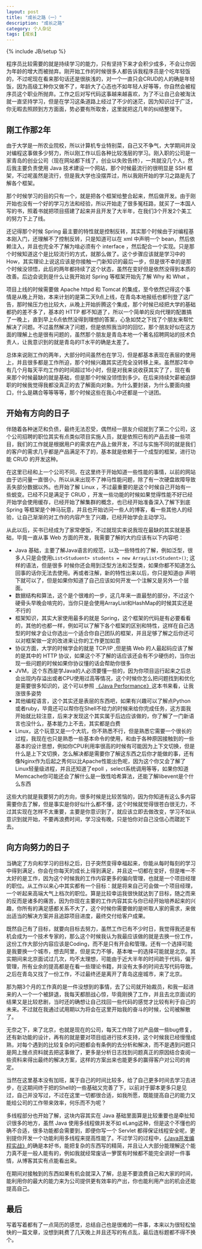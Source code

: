 ```yaml
---
layout: post
title: "成长之路（一）"
description: "成长之路"
category: 个人杂记
tags: [成长]
---
```

{% include JB/setup %}

程序员比较需要的就是持续学习的能力，只有坚持下来才会积少成多，不会让你因为年龄的增大而被抛弃。刚开始工作的时候很多人都告诉我程序员是个吃年轻饭的，不过呢现在看来那句话还是很肤浅的，对一个一直只会CRUD的人的确是年轻饭，因为高级工种你又做不了，年龄大了心态也不如年轻人好等等，你自然会被程序员这个职业所抛弃。工作之后对写代码这事越来越喜欢，为了不让自己会被淘汰就一直坚持学习，但是在学习这条道路上经过了不少的迷茫，因为知识过于广泛，你无暇去照顾到方方面面，势必要有所取舍，这里就把这几年的纠结整理下。

## 刚工作那2年

由于大学是一所农业院校，所以计算机专业特别菜，自己又不争气，大学期间并没对编程这事做多少努力，所以刚工作以后各种比较浅层的学习。刚入职的公司是一家青岛的创业公司（现在网站都下线了，创业以失败告终），一共就没几个人，然后我主要负责使用 Java 技术建设一个网站，那个时候最流行的很明显是 SSH 框架，不过呢虽然是流行，但是我大学也没摆弄过，所以我刚开始的学习之路是先了解各个框架。

那个时候学习的目的只有一个，就是把各个框架给整合起来，然后做开发。由于刚开始也没有一个好的学习方法和经验，所以开始走了很多冤枉路，就买了一本国人写的书，照着书就把项目搭建了起来并且开发了大半年，在我们3个开发2个美工的努力下上了线。

还记得那个时候 Spring 最主要的特性就是控制反转，其实那个时候由于对编程基本刚入门，还理解不了控制反转，只是知道可以在 xml 中声明一个 bean，然后依赖注入，并且也完全不了解为啥必须有个 interface ，然后配合一个实现。只是那个时候知道这个是比较流行的方式，就那么做了。这个步骤应该就是学习中的 How，其实理论上说这应该是你接触一门新知识的最后一步，但是很不幸的是那个时候没领悟，此后的两年都持续了这个状态，虽然在变好但是依然没得到本质的改善。后边会说到是什么让我开始对 Spring 等框架开始先了解 Why 和 What 。

项目上线的时候需要做 Apache httpd 和 Tomcat 的集成，至今依然记得这个事情是从晚上开始，本来计划的是第二天9点上线，在青岛本地报纸也都刊登了这广告，那时候压力也比较大，从晚上开始折腾这个集成，那个时候已经把大学的基础都扔的差不多了，基本的 HTTP 都不知道了，所以一个简单的反向代理的配置搞了一晚上，直到早上6点依然没得到理想的答案，心急如焚之下找了个朋友来帮忙解决了问题。不过虽然解决了问题，但是依照我当时的回忆，那个朋友好似在这方面的理解上也是很有问题的，虽然那个朋友是青岛本地一个著名招聘网站的技术负责人，让我意识到的就是青岛的IT水平的确是太差了。

总体来说刚工作的两年，大部分时间虽然也在学习，但是都基本表现在表层的使用上，并且很多都是工作所迫，那个时候兴趣其实还完全没转移上来。虽然那2年中有几个月每天平均工作的时间超过16小时，但是对我来说收获其实了了，现在看来那个时候最缺的就是基础，但是那个时候没领悟到多少。在后来持续欠薪被迫辞职的时候我觉得我都没真正的去了解面向对象。为什么要封装，为什么要面向接口，什么是耦合等等等等，那个时候这些在我心中还都是一个谜团。

## 开始有方向的日子

伴随着各种迷茫和负债，最终无法忍受，偶然经一朋友介绍就到了第二个公司，这个公司招聘的职位其实有点类似项目实施人员，就是依照已有的产品去接一些项目，我们的工作就是根据用户的需求在产品上做开发，不过与实施不同的就是我们的客户的需求几乎都是产品满足不了的，基本就是依赖于一个成型的框架，进行功能 CRUD 的开发这种。

在这里已经和上一个公司不同，在这里终于开始知道一些性能的事情，以前的网站由于访问量一直很小，所以从来出现不了神马性能问题，除了有一次硬盘故障导致丢失部分数据以外。也开始了解 Linux ，不过最重要的是这个时候自己开始有一些蜕变。已经不只是满足于 CRUD ，开发一些功能的时候如果觉得性能不好已经开始学会使用缓存，已经开始了解集群的概念，也已经开始准备深入了解下到底 Spring 等框架是个神马玩意，并且也开始访问一些人的博客，看一些其他人的经验，让自己渐渐的对工作的内容产生了兴趣，已经开始学会主动学习。

从此以后，买书已经成为了家常便饭，不过就现实来说我现在最缺的其实就是基础，毕竟一直从事 Web 方面的开发，我需要了解的大约应该有以下内容吧：

* Java 基础，主要了解Java语言的规范，以及一些特性的了解，例如泛型，很多人只是会使用`List<Studuent> students = new ArrayList<Student>()`; 这样的语法，但是很多
时候你还会用到泛型方法和泛型类，如果你都不知道怎么回事的话你无法去使用。再或者注解，新的特性出来以后，你只是知道@ 声明下就可以了，但是如果你知道了自己应该如何开发一个注解又是另外一个层面。
* 数据结构和算法，这个是个很难的一步，这几年来一直最愁的部分，不过这个硬骨头早晚会啃完的，当你只是会使用ArrayList和HashMap的时候其实还是不行的
* 框架知识，其实大家使用最多的就是 Spring，这个框架的代码是有必要看看的，其他的也都一样，例如可以了解下各个框架的区别和特性，这样在自己选型的时候才会让你选出一个适合你自己团队的框架，并且足够了解之后你还可以对框架做一定的改进来让你的工作更加如意
* 协议方面，大学的时候学会的就是 TCP/IP ,但是搞 Web 的人最起码应该了解的是其中的 HTTP 协议，如果这个不了解的话应该还会有不少硬伤的，当你出现一些问题的时候如果你协议懂的话会帮助你很多
* JVM，这个东西是学Java的人必须要懂一些的，因为你项目运行起来之后总会出现内存溢出或者CPU使用过高等情况，这个时候你怎么把问题找到和优化是需要很多知识的，这个可以参照 [《Java Performance》](http://book.douban.com/subject/5980062/)这本书来看，让我涨很多姿势
* 其他编程语言，这个其实还是表层的东西吧，如果有兴趣可以了解点Python或者ruby，毕竟还可以帮你在Shell不给力的时候来给你完成任务，这方面我开始就比较注意，后来才发现这个其实属于后边应该做的，你了解了一门新语言也没什么，基本能力上不去，其实都是白费
* Linux，这个玩意又是一个大坑，你不熟悉不行，但是熟悉它需要一个很长的过程，我现在也只是熟悉一些基本命令的使用，和由于各种原因接触到的一些基本的设计思想，例如你CPU利用率很高的时候有可能因为上下文切换，但是什么是上下文切换，怎么解决都是需要你了解这东西之后你才能做的事，还有像Nginx作为后起之秀何以比Apache性能出色呢，因为这个你又会了解了Linux轻量级进程，并且还知道了epoll ，select系统调用等等，如果你知道Memcache你可能还会了解什么是一致性哈希算法，还能了解libevent是个什么东西

这些大约就是我要努力的方向，很多时候是比较苦恼的，因为你知道有这么多内容需要你去了解，但是事实是你好似什么都不懂，这个时候就觉得很苍白很无力，不过其实现在怎样不太重要，主要是你意识到了，就应该立即去做改变，学习不如从意识到就开始，不要再浪费时间，学习没有晚，只是怕你对自己没信心而蹉跎下去。


## 向方向努力的日子
当确定了方向和学习的目标之后，日子突然变得幸福起来，你能从每时每刻的学习中得到满足，你会在你每天的成长上得到满足，并且这一切都在变好，但是唯一不太好的是工作，因为这个时候我的工作内容更多的偏向管理，也就是一个项目经理的职位。从工作以来心中其实都有一个目标：就是将来自己可会做一个项目经理，一个听起来高端大气上档次的职位。算是比较幸运我很快就达到了目标，随之而来的反而是诸多的痛苦，因为你现在主要的工作内容其实与你已经开始培养起来的兴趣，你所有的满足感都关系不大了，这个时候你需要做的是听取人家的需求，来做出适当的解决方案并且追踪项目进度，最终交付给客户成果。

既然自己有了目标，就要向目标去努力，虽然工作已有不少时日，我觉得我还是有机会成为一个技术专家的，那么这个时候我认为我最应该做的就是去换一份工作，这份工作大部分内容应该是Coding，而不是只有开会和管理。还有一个选择可能是我要换一个城市，想去阿里，但是实力不够，基本唯一的选择可能就是北京。其实期间来北京面试过几次，均不太理想，可能由于近大半年的时间疏于代码，偏于管理，所有业余的提高都是在看一些理论书籍，并没有太多的时间去写代码导致。之后在青岛又找了一份工作，不过最终还是离开了青岛这座城市，来了北京。

那为期3个月的工作真的是一件没想到的事情，去了公司就开始裁员，和我一起进来的人一个一个被辞退，我每天都胆战心惊，毕竟刚换了工作，并且去北京面试的结果又是比较悲剧，当时还的确想让自己找回一些代码的感觉才比较有利于自己的未来。不过就在我通过试用期以为将会在这里开始我的奋斗的时候，公司被解散了。

无奈之下，来了北京，也就是现在的公司，每天工作除了对产品做一些bug修复，还有新功能的设计，再有的就是要对项目组进行技术支持，这个时候我已经慢慢成熟，对每个遇到的比较复杂的问题都会有条例的去分析和解决，而不是遇到问题只是网上搜点资料就去把这事做了，更多是分析日志找到问题真正的原因结合查阅一些资料来得出最终的解决方案，这样的方案出来也能更多的赢得客户对公司的肯定。

当然在这里基本没有加班，属于自己的时间比较多，给了自己更多时间去学习去进步，在这期间终于把的Shell的一些基础又完善了下，以前对于脚本更多只是见过，自己并没写过，不过在这里一切都很合适，如我所愿，既能提高自己的能力又能给公司的工作带来效率，何乐而不为呢？

多线程部分也开始了解，这块内容其实在 Java 基础里面算是比较重要也是牵扯知识很多的地方，虽然 Java 使用多线程做并发不如 eLang这种，但是这个不懂也的确不合适，很多功能都会需要到，即便你写一个 Servlet 都得保证线程安全呢，更别提你开发一个功能利用多线程来提高性能了。不过学习的过程中，[《Java并发编程实战》](http://book.douban.com/subject/10484692/)的确是本好书，能把复杂的东西写的精简，并且让人大部分能理解这个能力真不是一般人能有的，例如我就经常废话一箩筐有时候都不能完全讲好一件事情，从博客其实有点能看出来。

在期间对接触到的东西如果有机会就深入了解，总是不要浪费自己和大家的时间，能利用你的最大的能力来为公司提供更有效率的产出，你也能利用产出的机会还能提高自己。

## 最后
写着写着都有了一点简历的感觉，总结自己也是很难的一件事，本来以为很轻松愉快的一篇文章，没想到耗费了几天晚上并且还写的有点乱，最后连标题都不得不换个。

